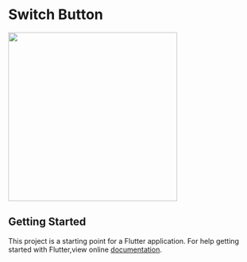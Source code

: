 # Switch Button

<img src = "https://user-images.githubusercontent.com/40803579/55852480-05ee7a80-5b7f-11e9-9986-e80377bb4bf1.gif" width = "340">

## Getting Started

This project is a starting point for a Flutter application.
For help getting started with Flutter,view online [documentation](https://flutter.dev).
